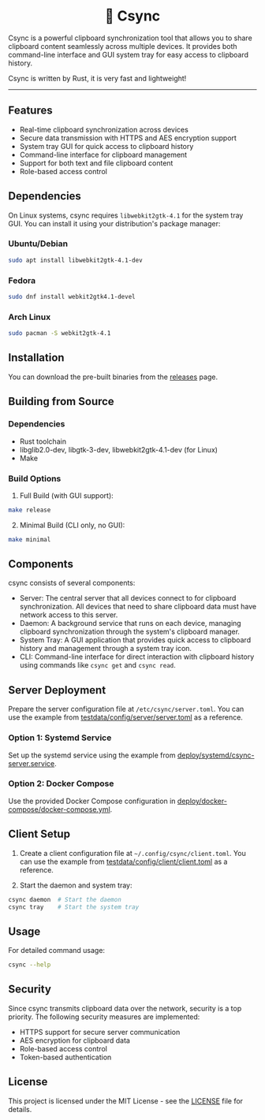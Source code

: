 <div align="center">
<h1>📄 Csync</h1>
</div>

Csync is a powerful clipboard synchronization tool that allows you to share clipboard content seamlessly across multiple devices. It provides both command-line interface and GUI system tray for easy access to clipboard history.

Csync is written by Rust, it is very fast and lightweight!

---

## Features

- Real-time clipboard synchronization across devices
- Secure data transmission with HTTPS and AES encryption support
- System tray GUI for quick access to clipboard history
- Command-line interface for clipboard management
- Support for both text and file clipboard content
- Role-based access control

## Dependencies

On Linux systems, csync requires `libwebkit2gtk-4.1` for the system tray GUI. You can install it using your distribution's package manager:

### Ubuntu/Debian

```bash
sudo apt install libwebkit2gtk-4.1-dev
```

### Fedora

```bash
sudo dnf install webkit2gtk4.1-devel
```

### Arch Linux

```bash
sudo pacman -S webkit2gtk-4.1
```

## Installation

You can download the pre-built binaries from the [releases](https://github.com/fioncat/csync/releases) page.

## Building from Source

### Dependencies

- Rust toolchain
- libglib2.0-dev, libgtk-3-dev, libwebkit2gtk-4.1-dev (for Linux)
- Make

### Build Options

1. Full Build (with GUI support):

```bash
make release
```

2. Minimal Build (CLI only, no GUI):

```bash
make minimal
```

## Components

csync consists of several components:

- Server: The central server that all devices connect to for clipboard synchronization. All devices that need to share clipboard data must have network access to this server.
- Daemon: A background service that runs on each device, managing clipboard synchronization through the system's clipboard manager.
- System Tray: A GUI application that provides quick access to clipboard history and management through a system tray icon.
- CLI: Command-line interface for direct interaction with clipboard history using commands like `csync get` and `csync read`.

## Server Deployment

Prepare the server configuration file at `/etc/csync/server.toml`. You can use the example from [testdata/config/server/server.toml](testdata/config/server/server.toml) as a reference.

### Option 1: Systemd Service

Set up the systemd service using the example from [deploy/systemd/csync-server.service](deploy/systemd/csync-server.service).

### Option 2: Docker Compose

Use the provided Docker Compose configuration in [deploy/docker-compose/docker-compose.yml](deploy/docker-compose/docker-compose.yml).

## Client Setup

1. Create a client configuration file at `~/.config/csync/client.toml`. You can use the example from [testdata/config/client/client.toml](testdata/config/client/client.toml) as a reference.

2. Start the daemon and system tray:

```bash
csync daemon  # Start the daemon
csync tray    # Start the system tray
```

## Usage

For detailed command usage:

```bash
csync --help
```

## Security

Since csync transmits clipboard data over the network, security is a top priority. The following security measures are implemented:

- HTTPS support for secure server communication
- AES encryption for clipboard data
- Role-based access control
- Token-based authentication

## License

This project is licensed under the MIT License - see the [LICENSE](LICENSE) file for details.
